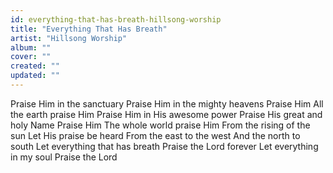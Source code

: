 ```yaml
---
id: everything-that-has-breath-hillsong-worship
title: "Everything That Has Breath"
artist: "Hillsong Worship"
album: ""
cover: ""
created: ""
updated: ""
---
```


Praise Him in the sanctuary
Praise Him in the mighty heavens
Praise Him
All the earth praise Him
Praise Him in His awesome power
Praise His great and holy Name
Praise Him
The whole world praise Him
From the rising of the sun
Let His praise be heard
From the east to the west
And the north to south
Let everything that has breath
Praise the Lord forever
Let everything in my soul
Praise the Lord